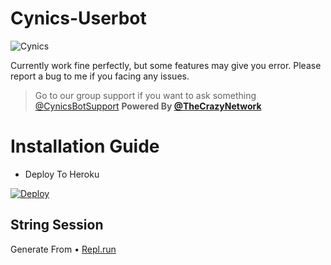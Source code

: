 # Cynics-Userbot
![Cynics](https://telegra.ph/file/c350acb562b052530f0fd.jpg)

Currently work fine perfectly, but some features may give you error. Please report a bug to me if you facing any issues.
> Go to our group support if you want to ask something [@CynicsBotSupport](https://t.me/CynicsBotSupport) 
> **Powered By [@TheCrazyNetwork](https://t.me/TheCrazyNetwork)**

# Installation Guide 
- Deploy To Heroku 

[![Deploy](https://www.herokucdn.com/deploy/button.svg)](https://dashboard.heroku.com/new?template=https://github.com/Aruoto/Death-Run)

## String Session
Generate From 
• [Repl.run](https://replit.com/@Aruoto/CynicsStrGen)
